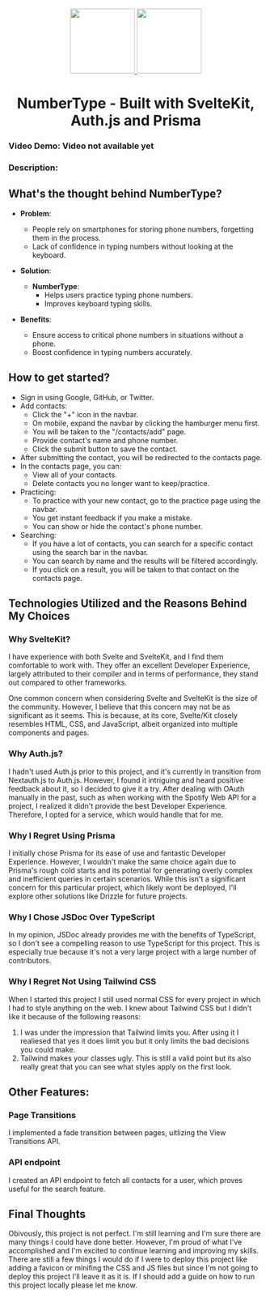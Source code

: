 <p align="center">
    <br> 
    <a href="https://authjs.dev" target="_blank">
        <img height="128" src="https://authjs.dev/img/logo/logo-sm.png" />
    </a>
    <a href="https://kit.svelte.dev" target="_blank">
        <img height="128" src="https://upload.wikimedia.org/wikipedia/commons/1/1b/Svelte_Logo.svg" />
    </a>
    <h1 align="center">NumberType - Built with SvelteKit, Auth.js and Prisma</h1>
</p>

### Video Demo: Video not available yet
### Description:
## What's the thought behind NumberType?

- **Problem**: 
  - People rely on smartphones for storing phone numbers, forgetting them in the process.
  - Lack of confidence in typing numbers without looking at the keyboard.

- **Solution**: 
  - **NumberType**: 
    - Helps users practice typing phone numbers.
    - Improves keyboard typing skills.
  
- **Benefits**:
  - Ensure access to critical phone numbers in situations without a phone.
  - Boost confidence in typing numbers accurately.

## How to get started?

- Sign in using Google, GitHub, or Twitter.
- Add contacts:
  - Click the "+" icon in the navbar.
  - On mobile, expand the navbar by clicking the hamburger menu first.
  - You will be taken to the "/contacts/add" page.
  - Provide contact's name and phone number.
  - Click the submit button to save the contact.
- After submitting the contact, you will be redirected to the contacts page.
- In the contacts page, you can:
  - View all of your contacts.
  - Delete contacts you no longer want to keep/practice.
- Practicing:
  - To practice with your new contact, go to the practice page using the navbar.
  - You get instant feedback if you make a mistake.
  - You can show or hide the contact's phone number.
- Searching:
  - If you have a lot of contacts, you can search for a specific contact using the search bar in the navbar.
  - You can search by name and the results will be filtered accordingly.
  - If you click on a result, you will be taken to that contact on the contacts page.

## Technologies Utilized and the Reasons Behind My Choices
### Why SvelteKit?
I have experience with both Svelte and SvelteKit, and I find them comfortable to work with. They offer an excellent Developer Experience, largely attributed to their compiler and in terms of performance, they stand out compared to other frameworks. 

One common concern when considering Svelte and SvelteKit is the size of the community. However, I believe that this concern may not be as significant as it seems. This is because, at its core, Svelte/Kit closely resembles HTML, CSS, and JavaScript, albeit organized into multiple components and pages.

### Why Auth.js?
I hadn't used Auth.js prior to this project, and it's currently in transition from Nextauth.js to Auth.js. However, I found it intriguing and heard positive feedback about it, so I decided to give it a try. After dealing with OAuth manually in the past, such as when working with the Spotify Web API for a project, I realized it didn't provide the best Developer Experience. Therefore, I opted for a service, which would handle that for me.

### Why I Regret Using Prisma
I initially chose Prisma for its ease of use and fantastic Developer Experience. However, I wouldn't make the same choice again due to Prisma's rough cold starts and its potential for generating overly complex and inefficient queries in certain scenarios. While this isn't a significant concern for this particular project, which likely wont be deployed, I'll explore other solutions like Drizzle for future projects.

### Why I Chose JSDoc Over TypeScript
In my opinion, JSDoc already provides me with the benefits of TypeScript, so I don't see a compelling reason to use TypeScript for this project. This is especially true because it's not a very large project with a large number of contributors.

### Why I Regret Not Using Tailwind CSS
When I started this project I still used normal CSS for every project in which I had to style anything on the web. I knew about Tailwind CSS but I didn't like it because of the following reasons:

1. I was under the impression that Tailwind limits you. After using it I realiesed that yes it does limit you but it only limits the bad decisions you could make.
2. Tailwind makes your classes ugly. This is still a valid point but its also really great that you can see what styles apply on the first look.

## Other Features:
### Page Transitions
I implemented a fade transition between pages, uitlizing the View Transitions API. 

### API endpoint
I created an API endpoint to fetch all contacts for a user, which proves useful for the search feature.

## Final Thoughts
Obivously, this project is not perfect. I'm still learning and I'm sure there are many things I could have done better. However, I'm proud of what I've accomplished and I'm excited to continue learning and improving my skills. There are still a few things I would do if I were to deploy this project like adding a favicon or minifing the CSS and JS files but since I'm not going to deploy this project I'll leave it as it is. If I should add a guide on how to run this project locally please let me know.

